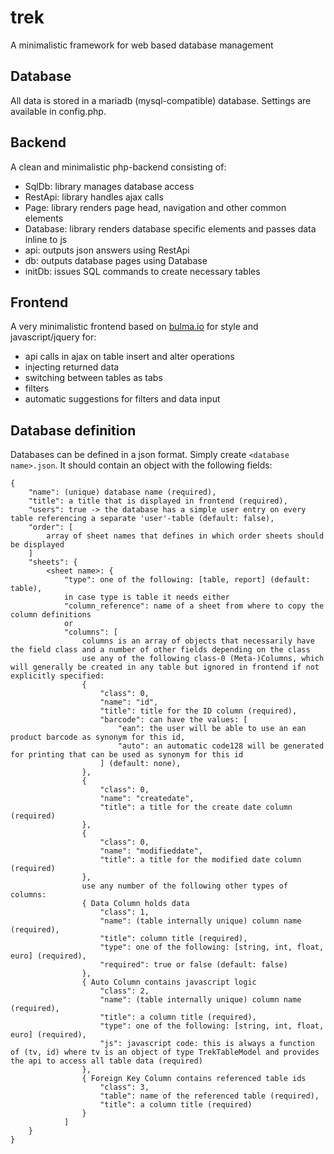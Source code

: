 # trek
A minimalistic framework for web based database management

## Database
All data is stored in a mariadb (mysql-compatible) database. Settings are available in config.php.

## Backend
A clean and minimalistic php-backend consisting of:
+ SqlDb: library manages database access
+ RestApi: library handles ajax calls
+ Page: library renders page head, navigation and other common elements
+ Database: library renders database specific elements and passes data inline to js
+ api: outputs json answers using RestApi
+ db: outputs database pages using Database
+ initDb: issues SQL commands to create necessary tables

## Frontend
A very minimalistic frontend based on [bulma.io](bulma.io) for style and javascript/jquery for:
+ api calls in ajax on table insert and alter operations
+ injecting returned data
+ switching between tables as tabs
+ filters
+ automatic suggestions for filters and data input


## Database definition
Databases can be defined in a json format. Simply create `<database name>.json`. It should contain an object with the following fields:
```
{
    "name": (unique) database name (required),
    "title": a title that is displayed in frontend (required),
    "users": true -> the database has a simple user entry on every table referencing a separate 'user'-table (default: false),
    "order": [
        array of sheet names that defines in which order sheets should be displayed
    ]
    "sheets": {
        <sheet name>: {
            "type": one of the following: [table, report] (default: table),
            in case type is table it needs either
            "column_reference": name of a sheet from where to copy the column definitions
            or
            "columns": [
                columns is an array of objects that necessarily have the field class and a number of other fields depending on the class
                use any of the following class-0 (Meta-)Columns, which will generally be created in any table but ignored in frontend if not explicitly specified:
                {
                    "class": 0,
                    "name": "id",
                    "title": title for the ID column (required),
                    "barcode": can have the values: [
                        "ean": the user will be able to use an ean product barcode as synonym for this id,
                        "auto": an automatic code128 will be generated for printing that can be used as synonym for this id
                    ] (default: none),
                },
                {
                    "class": 0,
                    "name": "createdate",
                    "title": a title for the create date column (required)
                },
                {
                    "class": 0,
                    "name": "modifieddate",
                    "title": a title for the modified date column (required)
                },
                use any number of the following other types of columns:
                { Data Column holds data
                    "class": 1,
                    "name": (table internally unique) column name (required),
                    "title": column title (required),
                    "type": one of the following: [string, int, float, euro] (required),
                    "required": true or false (default: false)
                },
                { Auto Column contains javascript logic
                    "class": 2,
                    "name": (table internally unique) column name (required),
                    "title": a column title (required),
                    "type": one of the following: [string, int, float, euro] (required),
                    "js": javascript code: this is always a function of (tv, id) where tv is an object of type TrekTableModel and provides the api to access all table data (required)
                },
                { Foreign Key Column contains referenced table ids
                    "class": 3,
                    "table": name of the referenced table (required),
                    "title": a column title (required)
                }
            ]
    }
}
```
    

                
                    

                

